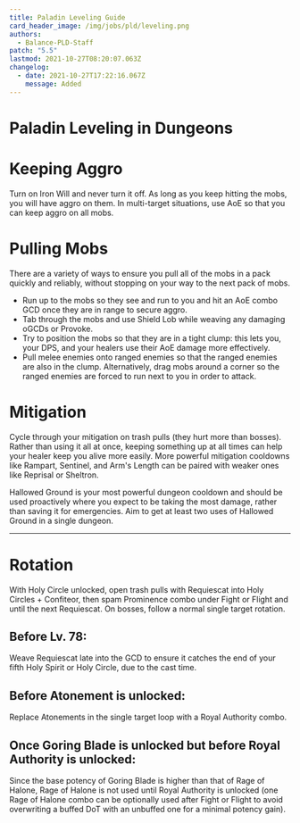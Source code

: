 ```yaml
---
title: Paladin Leveling Guide
card_header_image: /img/jobs/pld/leveling.png
authors:
  - Balance-PLD-Staff
patch: "5.5"
lastmod: 2021-10-27T08:20:07.063Z
changelog:
  - date: 2021-10-27T17:22:16.067Z
    message: Added
---
```

# Paladin Leveling in Dungeons
# Keeping Aggro



Turn on Iron Will and never turn it off. As long as you keep hitting the mobs, you will have aggro on them. In multi-target situations, use AoE so that you can keep aggro on all mobs.


# Pulling Mobs



There are a variety of ways to ensure you pull all of the mobs in a pack quickly and reliably, without stopping on your way to the next pack of mobs.  



* Run up to the mobs so they see and run to you and hit an AoE combo GCD once they are in range to secure aggro.
* Tab through the mobs and use Shield Lob while weaving any damaging oGCDs or Provoke.
* Try to position the mobs so that they are in a tight clump: this lets you, your DPS, and your healers use their AoE damage more effectively. 
* Pull melee enemies onto ranged enemies so that the ranged enemies are also in the clump. Alternatively, drag mobs around a corner so the ranged enemies are forced to run next to you in order to attack.



# Mitigation



Cycle through your mitigation on trash pulls (they hurt more than bosses). Rather than using it all at once, keeping something up at all times can help your healer keep you alive more easily. More powerful mitigation cooldowns like Rampart, Sentinel, and Arm's Length can be paired with weaker ones like Reprisal or Sheltron.



Hallowed Ground is your most powerful dungeon cooldown and should be used proactively where you expect to be taking the most damage, rather than saving it for emergencies. Aim to get at least two uses of Hallowed Ground in a single dungeon.



---

# Rotation



With Holy Circle unlocked, open trash pulls with Requiescat into Holy Circles + Confiteor, then spam Prominence combo under Fight or Flight and until the next Requiescat. On bosses, follow a normal single target rotation.


## Before Lv. 78:



Weave Requiescat late into the GCD to ensure it catches the end of your fifth Holy Spirit or Holy Circle, due to the cast time.


## Before Atonement is unlocked:



Replace Atonements in the single target loop with a Royal Authority combo.


## Once Goring Blade is unlocked but before Royal Authority is unlocked:



Since the base potency of Goring Blade is higher than that of Rage of Halone, Rage of Halone is not used until Royal Authority is unlocked (one Rage of Halone combo can be optionally used after Fight or Flight to avoid overwriting a buffed DoT with an unbuffed one for a minimal potency gain).